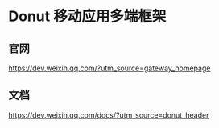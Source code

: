 # Donut 移动应用多端框架

## 官网

https://dev.weixin.qq.com/?utm_source=gateway_homepage

## 文档

https://dev.weixin.qq.com/docs/?utm_source=donut_header